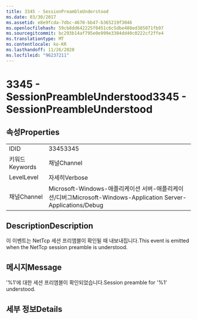```yaml
---
title: 3345 - SessionPreambleUnderstood
ms.date: 03/30/2017
ms.assetid: e8e9fcda-7dbc-4670-bb47-b365219f3046
ms.openlocfilehash: 59cb8dd642225f0451c6c5dbe488ed385871fb97
ms.sourcegitcommit: bc293b14af795e0e999e3304dd40c0222cf2ffe4
ms.translationtype: MT
ms.contentlocale: ko-KR
ms.lasthandoff: 11/26/2020
ms.locfileid: "96237211"
---
```

# <a name="3345---sessionpreambleunderstood"></a><span data-ttu-id="9aba0-102">3345 - SessionPreambleUnderstood</span><span class="sxs-lookup"><span data-stu-id="9aba0-102">3345 - SessionPreambleUnderstood</span></span>

## <a name="properties"></a><span data-ttu-id="9aba0-103">속성</span><span class="sxs-lookup"><span data-stu-id="9aba0-103">Properties</span></span>  
  
|||  
|-|-|  
|<span data-ttu-id="9aba0-104">ID</span><span class="sxs-lookup"><span data-stu-id="9aba0-104">ID</span></span>|<span data-ttu-id="9aba0-105">3345</span><span class="sxs-lookup"><span data-stu-id="9aba0-105">3345</span></span>|  
|<span data-ttu-id="9aba0-106">키워드</span><span class="sxs-lookup"><span data-stu-id="9aba0-106">Keywords</span></span>|<span data-ttu-id="9aba0-107">채널</span><span class="sxs-lookup"><span data-stu-id="9aba0-107">Channel</span></span>|  
|<span data-ttu-id="9aba0-108">Level</span><span class="sxs-lookup"><span data-stu-id="9aba0-108">Level</span></span>|<span data-ttu-id="9aba0-109">자세히</span><span class="sxs-lookup"><span data-stu-id="9aba0-109">Verbose</span></span>|  
|<span data-ttu-id="9aba0-110">채널</span><span class="sxs-lookup"><span data-stu-id="9aba0-110">Channel</span></span>|<span data-ttu-id="9aba0-111">Microsoft-Windows-애플리케이션 서버-애플리케이션/디버그</span><span class="sxs-lookup"><span data-stu-id="9aba0-111">Microsoft-Windows-Application Server-Applications/Debug</span></span>|  
  
## <a name="description"></a><span data-ttu-id="9aba0-112">Description</span><span class="sxs-lookup"><span data-stu-id="9aba0-112">Description</span></span>  

 <span data-ttu-id="9aba0-113">이 이벤트는 NetTcp 세션 프리앰블이 확인될 때 내보내집니다.</span><span class="sxs-lookup"><span data-stu-id="9aba0-113">This event is emitted when the NetTcp session preamble is understood.</span></span>  
  
## <a name="message"></a><span data-ttu-id="9aba0-114">메시지</span><span class="sxs-lookup"><span data-stu-id="9aba0-114">Message</span></span>  

 <span data-ttu-id="9aba0-115">'%1'에 대한 세션 프리앰블이 확인되었습니다.</span><span class="sxs-lookup"><span data-stu-id="9aba0-115">Session preamble for '%1' understood.</span></span>  
  
## <a name="details"></a><span data-ttu-id="9aba0-116">세부 정보</span><span class="sxs-lookup"><span data-stu-id="9aba0-116">Details</span></span>
